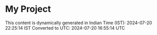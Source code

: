 # My Project

This content is dynamically generated in Indian Time (IST): 2024-07-20 22:25:14 IST
Converted to UTC: 2024-07-20 16:55:14 UTC
